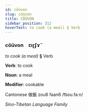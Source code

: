 ```yaml
---
id: cöüvon
slug: cöüvon
title: CÖÜVON
sidebar_position: 312
hoverText: to cook (a meal) § Verb
---
```


### cöüvon&emsp;<span kind="abugida">ꞇıɽʄɤ̃</span>

*to cook (a meal)* **§** Verb

**Verb**: to cook

**Noun**: a meal

**Modifier**: cookable

Cantonese 做飯 zou6 faan6 /t͡sou.faːn/

*Sino-Tibetan Language Family*